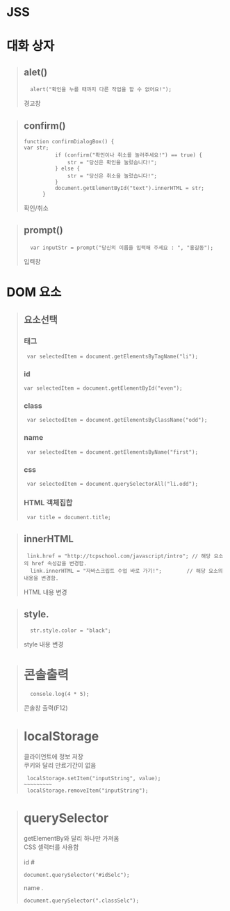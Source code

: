 # JSS
# 대화 상자   
>## alet()   
>```
>	alert("확인을 누를 때까지 다른 작업을 할 수 없어요!");   
>```
>경고창   
   
>## confirm()   
>```
>function confirmDialogBox() {   
>var str;
>			if (confirm("확인이나 취소를 눌러주세요!") == true) {
>				str = "당신은 확인을 눌렀습니다!";
>			} else {
>				str = "당신은 취소을 눌렀습니다!";
>			}
>			document.getElementById("text").innerHTML = str;
>		}
>```
>확인/취소   

>## prompt()   
>```
>	var inputStr = prompt("당신의 이름을 입력해 주세요 : ", "홍길동");   
>```
>입력창   

# DOM 요소   
>## 요소선택
>### 태그
>```
>  var selectedItem = document.getElementsByTagName("li");
>```
>### id
>```
>var selectedItem = document.getElementById("even"); 
>```
>### class
>```
>  var selectedItem = document.getElementsByClassName("odd");
>```
>### name
>```
>  var selectedItem = document.getElementsByName("first");
>```
>### css
>```
>  var selectedItem = document.querySelectorAll("li.odd");
>```
>### HTML 객체집합
>```
>  var title = document.title;
>```


>## innerHTML   
>```
>  link.href = "http://tcpschool.com/javascript/intro";	// 해당 요소의 href 속성값을 변경함.
>	link.innerHTML = "자바스크립트 수업 바로 가기!";		// 해당 요소의 내용을 변경함. 
>```
>HTML 내용 변경

>## style.   
>```
>	str.style.color = "black";  
>```
>style 내용 변경

># 콘솔출력
>```
>   console.log(4 * 5);
>```
>콘솔창 출력(F12)

>#  localStorage   
> 클라이언트에 정보 저장   
> 쿠키와 달리 만료기간이 없음
>```
>  localStorage.setItem("inputString", value);
>~~~~~~~~~
>  localStorage.removeItem("inputString");


># querySelector   
>getElementBy와 달리 하나만 가져옴   
>CSS 셀럭터를 사용함   <br><br>
>id #   
>```
>document.querySelector("#idSelc");   
>```
>name .   
>```
>document.querySelector(".classSelc");
>```

